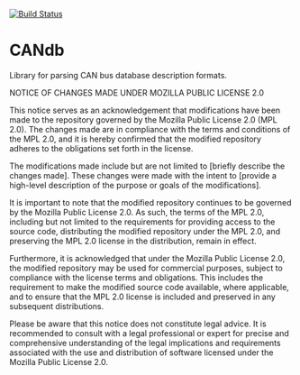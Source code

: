 [![Build Status](https://github.com/GENIVI/CANdb/actions/workflows/cmake.yml/badge.svg)](https://github.com/GENIVI/CANdb/actions/workflows/cmake.yml)
# CANdb
Library for parsing CAN bus database description formats.

NOTICE OF CHANGES MADE UNDER MOZILLA PUBLIC LICENSE 2.0

This notice serves as an acknowledgement that modifications have been made to the repository governed by the Mozilla Public License 2.0 (MPL 2.0). The changes made are in compliance with the terms and conditions of the MPL 2.0, and it is hereby confirmed that the modified repository adheres to the obligations set forth in the license.

The modifications made include but are not limited to [briefly describe the changes made]. These changes were made with the intent to [provide a high-level description of the purpose or goals of the modifications].

It is important to note that the modified repository continues to be governed by the Mozilla Public License 2.0. As such, the terms of the MPL 2.0, including but not limited to the requirements for providing access to the source code, distributing the modified repository under the MPL 2.0, and preserving the MPL 2.0 license in the distribution, remain in effect.

Furthermore, it is acknowledged that under the Mozilla Public License 2.0, the modified repository may be used for commercial purposes, subject to compliance with the license terms and obligations. This includes the requirement to make the modified source code available, where applicable, and to ensure that the MPL 2.0 license is included and preserved in any subsequent distributions.

Please be aware that this notice does not constitute legal advice. It is recommended to consult with a legal professional or expert for precise and comprehensive understanding of the legal implications and requirements associated with the use and distribution of software licensed under the Mozilla Public License 2.0.

